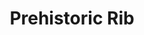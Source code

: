 ---
templateKey: blog-post
featuredpost: false
featuredimage: /assets/Prehistoric_Rib.png
title: Prehistoric Rib
description: Artifacts
testfield: 1166
---